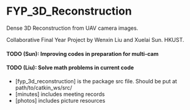 # FYP_3D_Reconstruction

Dense 3D Reconstruction from UAV camera images.

Collaborative Final Year Project by Wenxin Liu and Xuelai Sun. HKUST.

#### TODO (Sun): Improving codes in preparation for multi-cam
#### TODO (Liu): Solve math problems in current code

* [fyp_3d_reconstruction] is the package src file. Should be put at path/to/catkin_ws/src/
* [minutes] includes meeting records
* [photos] includes picture resources
